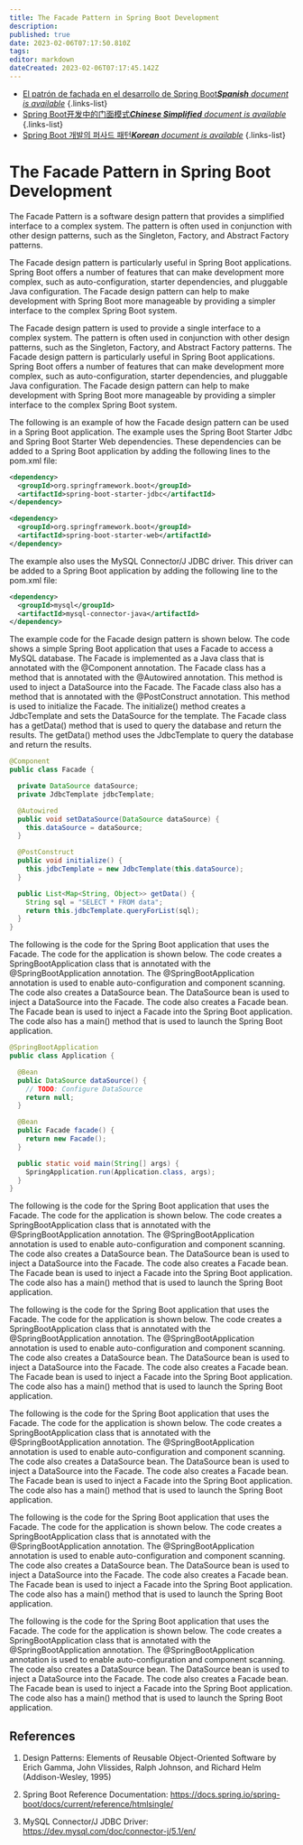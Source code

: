 ```yaml
---
title: The Facade Pattern in Spring Boot Development
description: 
published: true
date: 2023-02-06T07:17:50.810Z
tags: 
editor: markdown
dateCreated: 2023-02-06T07:17:45.142Z
---
```


- [El patrón de fachada en el desarrollo de Spring Boot***Spanish** document is available*](/es/Knowledge-base/Spring-Boot/the-facade-pattern-in-spring-boot-development)
{.links-list}
- [Spring Boot开发中的门面模式***Chinese Simplified** document is available*](/zh/Knowledge-base/Spring-Boot/the-facade-pattern-in-spring-boot-development)
{.links-list}
- [Spring Boot 개발의 퍼사드 패턴***Korean** document is available*](/ko/Knowledge-base/Spring-Boot/the-facade-pattern-in-spring-boot-development)
{.links-list}


# The Facade Pattern in Spring Boot Development

The Facade Pattern is a software design pattern that provides a simplified interface to a complex system. The pattern is often used in conjunction with other design patterns, such as the Singleton, Factory, and Abstract Factory patterns.

The Facade design pattern is particularly useful in Spring Boot applications. Spring Boot offers a number of features that can make development more complex, such as auto-configuration, starter dependencies, and pluggable Java configuration. The Facade design pattern can help to make development with Spring Boot more manageable by providing a simpler interface to the complex Spring Boot system.

The Facade design pattern is used to provide a single interface to a complex system. The pattern is often used in conjunction with other design patterns, such as the Singleton, Factory, and Abstract Factory patterns. The Facade design pattern is particularly useful in Spring Boot applications. Spring Boot offers a number of features that can make development more complex, such as auto-configuration, starter dependencies, and pluggable Java configuration. The Facade design pattern can help to make development with Spring Boot more manageable by providing a simpler interface to the complex Spring Boot system.

The following is an example of how the Facade design pattern can be used in a Spring Boot application. The example uses the Spring Boot Starter Jdbc and Spring Boot Starter Web dependencies. These dependencies can be added to a Spring Boot application by adding the following lines to the pom.xml file:

```xml
<dependency>
  <groupId>org.springframework.boot</groupId>
  <artifactId>spring-boot-starter-jdbc</artifactId>
</dependency>

<dependency>
  <groupId>org.springframework.boot</groupId>
  <artifactId>spring-boot-starter-web</artifactId>
</dependency>
```

The example also uses the MySQL Connector/J JDBC driver. This driver can be added to a Spring Boot application by adding the following line to the pom.xml file:

```xml
<dependency>
  <groupId>mysql</groupId>
  <artifactId>mysql-connector-java</artifactId>
</dependency>
```

The example code for the Facade design pattern is shown below. The code shows a simple Spring Boot application that uses a Facade to access a MySQL database. The Facade is implemented as a Java class that is annotated with the @Component annotation. The Facade class has a method that is annotated with the @Autowired annotation. This method is used to inject a DataSource into the Facade. The Facade class also has a method that is annotated with the @PostConstruct annotation. This method is used to initialize the Facade. The initialize() method creates a JdbcTemplate and sets the DataSource for the template. The Facade class has a getData() method that is used to query the database and return the results. The getData() method uses the JdbcTemplate to query the database and return the results.

```java
@Component
public class Facade {

  private DataSource dataSource;
  private JdbcTemplate jdbcTemplate;

  @Autowired
  public void setDataSource(DataSource dataSource) {
    this.dataSource = dataSource;
  }

  @PostConstruct
  public void initialize() {
    this.jdbcTemplate = new JdbcTemplate(this.dataSource);
  }

  public List<Map<String, Object>> getData() {
    String sql = "SELECT * FROM data";
    return this.jdbcTemplate.queryForList(sql);
  }
}
```

The following is the code for the Spring Boot application that uses the Facade. The code for the application is shown below. The code creates a SpringBootApplication class that is annotated with the @SpringBootApplication annotation. The @SpringBootApplication annotation is used to enable auto-configuration and component scanning. The code also creates a DataSource bean. The DataSource bean is used to inject a DataSource into the Facade. The code also creates a Facade bean. The Facade bean is used to inject a Facade into the Spring Boot application. The code also has a main() method that is used to launch the Spring Boot application.

```java
@SpringBootApplication
public class Application {

  @Bean
  public DataSource dataSource() {
    // TODO: Configure DataSource
    return null;
  }

  @Bean
  public Facade facade() {
    return new Facade();
  }

  public static void main(String[] args) {
    SpringApplication.run(Application.class, args);
  }
}
```

The following is the code for the Spring Boot application that uses the Facade. The code for the application is shown below. The code creates a SpringBootApplication class that is annotated with the @SpringBootApplication annotation. The @SpringBootApplication annotation is used to enable auto-configuration and component scanning. The code also creates a DataSource bean. The DataSource bean is used to inject a DataSource into the Facade. The code also creates a Facade bean. The Facade bean is used to inject a Facade into the Spring Boot application. The code also has a main() method that is used to launch the Spring Boot application.

The following is the code for the Spring Boot application that uses the Facade. The code for the application is shown below. The code creates a SpringBootApplication class that is annotated with the @SpringBootApplication annotation. The @SpringBootApplication annotation is used to enable auto-configuration and component scanning. The code also creates a DataSource bean. The DataSource bean is used to inject a DataSource into the Facade. The code also creates a Facade bean. The Facade bean is used to inject a Facade into the Spring Boot application. The code also has a main() method that is used to launch the Spring Boot application.

The following is the code for the Spring Boot application that uses the Facade. The code for the application is shown below. The code creates a SpringBootApplication class that is annotated with the @SpringBootApplication annotation. The @SpringBootApplication annotation is used to enable auto-configuration and component scanning. The code also creates a DataSource bean. The DataSource bean is used to inject a DataSource into the Facade. The code also creates a Facade bean. The Facade bean is used to inject a Facade into the Spring Boot application. The code also has a main() method that is used to launch the Spring Boot application.

The following is the code for the Spring Boot application that uses the Facade. The code for the application is shown below. The code creates a SpringBootApplication class that is annotated with the @SpringBootApplication annotation. The @SpringBootApplication annotation is used to enable auto-configuration and component scanning. The code also creates a DataSource bean. The DataSource bean is used to inject a DataSource into the Facade. The code also creates a Facade bean. The Facade bean is used to inject a Facade into the Spring Boot application. The code also has a main() method that is used to launch the Spring Boot application.

The following is the code for the Spring Boot application that uses the Facade. The code for the application is shown below. The code creates a SpringBootApplication class that is annotated with the @SpringBootApplication annotation. The @SpringBootApplication annotation is used to enable auto-configuration and component scanning. The code also creates a DataSource bean. The DataSource bean is used to inject a DataSource into the Facade. The code also creates a Facade bean. The Facade bean is used to inject a Facade into the Spring Boot application. The code also has a main() method that is used to launch the Spring Boot application.


## References

1. Design Patterns: Elements of Reusable Object-Oriented Software by Erich Gamma, John Vlissides, Ralph Johnson, and Richard Helm (Addison-Wesley, 1995)

2. Spring Boot Reference Documentation: https://docs.spring.io/spring-boot/docs/current/reference/htmlsingle/

3. MySQL Connector/J JDBC Driver: https://dev.mysql.com/doc/connector-j/5.1/en/